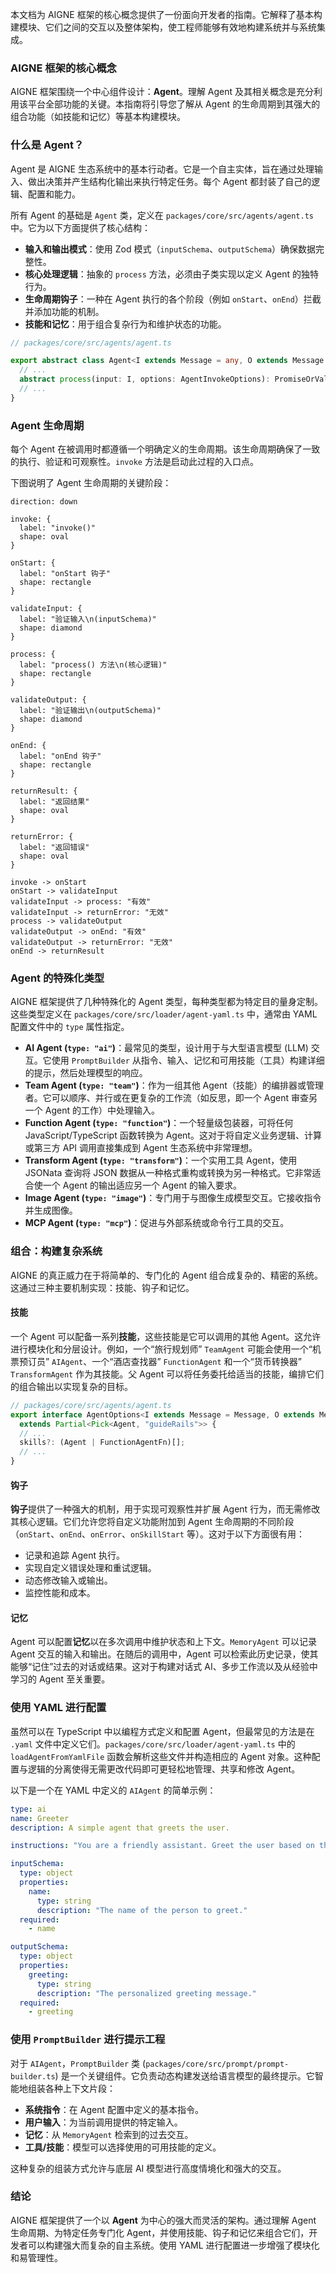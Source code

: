 本文档为 AIGNE 框架的核心概念提供了一份面向开发者的指南。它解释了基本构建模块、它们之间的交互以及整体架构，使工程师能够有效地构建系统并与系统集成。

### AIGNE 框架的核心概念

AIGNE 框架围绕一个中心组件设计：**Agent**。理解 Agent 及其相关概念是充分利用该平台全部功能的关键。本指南将引导您了解从 Agent 的生命周期到其强大的组合功能（如技能和记忆）等基本构建模块。

### 什么是 Agent？

Agent 是 AIGNE 生态系统中的基本行动者。它是一个自主实体，旨在通过处理输入、做出决策并产生结构化输出来执行特定任务。每个 Agent 都封装了自己的逻辑、配置和能力。

所有 Agent 的基础是 `Agent` 类，定义在 `packages/core/src/agents/agent.ts` 中。它为以下方面提供了核心结构：

-   **输入和输出模式**：使用 Zod 模式（`inputSchema`、`outputSchema`）确保数据完整性。
-   **核心处理逻辑**：抽象的 `process` 方法，必须由子类实现以定义 Agent 的独特行为。
-   **生命周期钩子**：一种在 Agent 执行的各个阶段（例如 `onStart`、`onEnd`）拦截并添加功能的机制。
-   **技能和记忆**：用于组合复杂行为和维护状态的功能。

```typescript
// packages/core/src/agents/agent.ts

export abstract class Agent<I extends Message = any, O extends Message = any> {
  // ...
  abstract process(input: I, options: AgentInvokeOptions): PromiseOrValue<AgentProcessResult<O>>;
  // ...
}
```

### Agent 生命周期

每个 Agent 在被调用时都遵循一个明确定义的生命周期。该生命周期确保了一致的执行、验证和可观察性。`invoke` 方法是启动此过程的入口点。

下图说明了 Agent 生命周期的关键阶段：

```d2
direction: down

invoke: {
  label: "invoke()"
  shape: oval
}

onStart: {
  label: "onStart 钩子"
  shape: rectangle
}

validateInput: {
  label: "验证输入\n(inputSchema)"
  shape: diamond
}

process: {
  label: "process() 方法\n(核心逻辑)"
  shape: rectangle
}

validateOutput: {
  label: "验证输出\n(outputSchema)"
  shape: diamond
}

onEnd: {
  label: "onEnd 钩子"
  shape: rectangle
}

returnResult: {
  label: "返回结果"
  shape: oval
}

returnError: {
  label: "返回错误"
  shape: oval
}

invoke -> onStart
onStart -> validateInput
validateInput -> process: "有效"
validateInput -> returnError: "无效"
process -> validateOutput
validateOutput -> onEnd: "有效"
validateOutput -> returnError: "无效"
onEnd -> returnResult
```

### Agent 的特殊化类型

AIGNE 框架提供了几种特殊化的 Agent 类型，每种类型都为特定目的量身定制。这些类型定义在 `packages/core/src/loader/agent-yaml.ts` 中，通常由 YAML 配置文件中的 `type` 属性指定。

-   **AI Agent (`type: "ai"`)**：最常见的类型，设计用于与大型语言模型 (LLM) 交互。它使用 `PromptBuilder` 从指令、输入、记忆和可用技能（工具）构建详细的提示，然后处理模型的响应。
-   **Team Agent (`type: "team"`)**：作为一组其他 Agent（技能）的编排器或管理者。它可以顺序、并行或在更复杂的工作流（如反思，即一个 Agent 审查另一个 Agent 的工作）中处理输入。
-   **Function Agent (`type: "function"`)**：一个轻量级包装器，可将任何 JavaScript/TypeScript 函数转换为 Agent。这对于将自定义业务逻辑、计算或第三方 API 调用直接集成到 Agent 生态系统中非常理想。
-   **Transform Agent (`type: "transform"`)**：一个实用工具 Agent，使用 JSONata 查询将 JSON 数据从一种格式重构或转换为另一种格式。它非常适合使一个 Agent 的输出适应另一个 Agent 的输入要求。
-   **Image Agent (`type: "image"`)**：专门用于与图像生成模型交互。它接收指令并生成图像。
-   **MCP Agent (`type: "mcp"`)**：促进与外部系统或命令行工具的交互。

### 组合：构建复杂系统

AIGNE 的真正威力在于将简单的、专门化的 Agent 组合成复杂的、精密的系统。这通过三种主要机制实现：技能、钩子和记忆。

#### 技能

一个 Agent 可以配备一系列**技能**，这些技能是它可以调用的其他 Agent。这允许进行模块化和分层设计。例如，一个“旅行规划师” `TeamAgent` 可能会使用一个“机票预订员” `AIAgent`、一个“酒店查找器” `FunctionAgent` 和一个“货币转换器” `TransformAgent` 作为其技能。父 Agent 可以将任务委托给适当的技能，编排它们的组合输出以实现复杂的目标。

```typescript
// packages/core/src/agents/agent.ts
export interface AgentOptions<I extends Message = Message, O extends Message = Message>
  extends Partial<Pick<Agent, "guideRails">> {
  // ...
  skills?: (Agent | FunctionAgentFn)[];
  // ...
}
```

#### 钩子

**钩子**提供了一种强大的机制，用于实现可观察性并扩展 Agent 行为，而无需修改其核心逻辑。它们允许您将自定义功能附加到 Agent 生命周期的不同阶段（`onStart`、`onEnd`、`onError`、`onSkillStart` 等）。这对于以下方面很有用：

-   记录和追踪 Agent 执行。
-   实现自定义错误处理和重试逻辑。
-   动态修改输入或输出。
-   监控性能和成本。

#### 记忆

Agent 可以配置**记忆**以在多次调用中维护状态和上下文。`MemoryAgent` 可以记录 Agent 交互的输入和输出。在随后的调用中，Agent 可以检索此历史记录，使其能够“记住”过去的对话或结果。这对于构建对话式 AI、多步工作流以及从经验中学习的 Agent 至关重要。

### 使用 YAML 进行配置

虽然可以在 TypeScript 中以编程方式定义和配置 Agent，但最常见的方法是在 `.yaml` 文件中定义它们。`packages/core/src/loader/agent-yaml.ts` 中的 `loadAgentFromYamlFile` 函数会解析这些文件并构造相应的 Agent 对象。这种配置与逻辑的分离使得无需更改代码即可更轻松地管理、共享和修改 Agent。

以下是一个在 YAML 中定义的 `AIAgent` 的简单示例：

```yaml
type: ai
name: Greeter
description: A simple agent that greets the user.

instructions: "You are a friendly assistant. Greet the user based on their name and wish them a good day."

inputSchema:
  type: object
  properties:
    name:
      type: string
      description: "The name of the person to greet."
  required:
    - name

outputSchema:
  type: object
  properties:
    greeting:
      type: string
      description: "The personalized greeting message."
  required:
    - greeting
```

### 使用 `PromptBuilder` 进行提示工程

对于 `AIAgent`，`PromptBuilder` 类 (`packages/core/src/prompt/prompt-builder.ts`) 是一个关键组件。它负责动态构建发送给语言模型的最终提示。它智能地组装各种上下文片段：

-   **系统指令**：在 Agent 配置中定义的基本指令。
-   **用户输入**：为当前调用提供的特定输入。
-   **记忆**：从 `MemoryAgent` 检索到的过去交互。
-   **工具/技能**：模型可以选择使用的可用技能的定义。

这种复杂的组装方式允许与底层 AI 模型进行高度情境化和强大的交互。

### 结论

AIGNE 框架提供了一个以 **Agent** 为中心的强大而灵活的架构。通过理解 Agent 生命周期、为特定任务专门化 Agent，并使用技能、钩子和记忆来组合它们，开发者可以构建强大而复杂的自主系统。使用 YAML 进行配置进一步增强了模块化和易管理性。